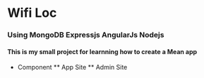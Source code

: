 # Wifi Loc
### Using MongoDB Expressjs AngularJs Nodejs
#### This is my small project for learnning how to create a Mean app
* Component
** App Site 
** Admin Site

